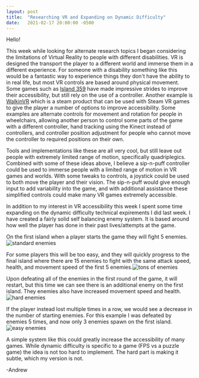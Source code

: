 ```yaml
---
layout: post
title:  "Researching VR and Expanding on Dynamic Difficulty"
date:   2021-02-17 20:00:00 -0500
---
```

Hello!

This week while looking for alternate research topics I began considering the limitations of Virtual Reality to people with different disabilities. VR is designed the transport the player to a different world and immerse them in a different experience. For someone with a disability something like this would be a fantastic way to experience things they don't have the ability to in real life, but most VR controls are based around physical movement. Some games such as <a href="https://www.youtube.com/watch?v=fpPhz35c2qc&feature=youtu.be">Island 359</a> have made impressive strides to improve their accessibility, but still rely on the use of a controller. Another example is <a href="https://store.steampowered.com/app/1248360/WalkinVR/">WalkinVR</a> which is a steam product that can be used with Steam VR games to give the player a number of options to improve accessibility. Some examples are alternate controls for movement and rotation for people in wheelchairs, allowing another person to control some parts of the game with a different controller, hand tracking using the Kinect instead of controllers, and controller position adjustment for people who cannot move the controller to required positions on their own.

Tools and implementations like these are all very cool, but still leave out people with extremely limited range of motion, specifically quadriplegics. Combined with some of these ideas above, I believe a sip-n-puff controller could be used to immerse people with a limited range of motion in VR games and worlds. With some tweaks to controls, a joystick could be used to both move the player and their vision. The sip-n-puff would give enough input to add variability into the game, and with additional assistance these simplified controls could make many VR games extremely accessible.

In addition to my interest in VR accessibility this week I spent some time expanding on the dynamic difficulty technical expirements I did last week. I have created a fairly solid self balancing enemy system. It is based around how well the player has done in their past lives/attempts at the game. 

On the first island when a player starts the game they will fight 5 enemies.<image src="{{site.url}}/assets/gifs217/normalguys.gif" alt="standard enemies"/>
<br>

For some players this will be too easy, and they will quickly progress to the final island where there are 15 enemies to fight with the same attack speed, health, and movement speed of the first 5 enemies.<image src="{{site.url}}/assets/gifs217/bigarmy.gif" alt="tons of enemies"/>
<br>

Upon defeating all of the enemies in the first round of the game, it will restart, but this time we can see there is an additional enemy on the first island. They enemies also have increased movement speed and health.<image src="{{site.url}}/assets/gifs217/hardguys.gif" alt="hard enemies"/>
<br>

If the player instead lost multiple times in a row, we would see a decrease in the number of starting enemies. For this example I was defeated by enemies 5 times, and now only 3 enemies spawn on the first island.<image src="{{site.url}}/assets/gifs217/easyguys.gif" alt="easy enemies"/>
<br>

A simple system like this could greatly increase the accessibility of many games. While dynamic difficulty is specific to a game (FPS vs a puzzle game) the idea is not too hard to implement. The hard part is making it subtle, which my version is not.

-Andrew